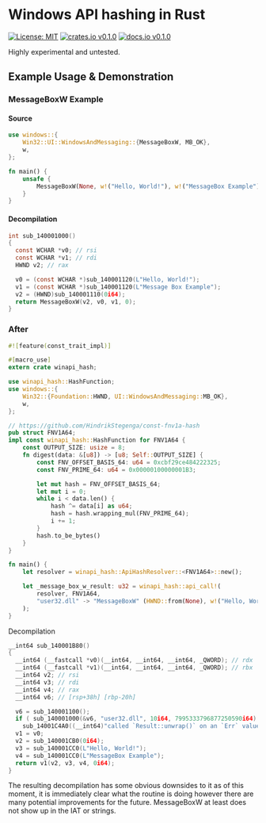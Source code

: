 # Windows API hashing in Rust

[![License: MIT](https://img.shields.io/badge/License-MIT-yellow.svg)](https://opensource.org/licenses/MIT)
[![crates.io v0.1.0](https://img.shields.io/crates/v/winapi-hash)](https://crates.io/crates/winapi-hash)
[![docs.io v0.1.0](https://img.shields.io/docsrs/winapi-hash)](https://docs.rs/crate/winapi-hash/)

Highly experimental and untested.

## Example Usage & Demonstration
### MessageBoxW Example
#### Source
```rust
use windows::{
    Win32::UI::WindowsAndMessaging::{MessageBoxW, MB_OK},
    w,
};

fn main() {
    unsafe {
        MessageBoxW(None, w!("Hello, World!"), w!("MessageBox Example"), MB_OK);
    }
}
```
#### Decompilation
```c
int sub_140001000()
{
  const WCHAR *v0; // rsi
  const WCHAR *v1; // rdi
  HWND v2; // rax

  v0 = (const WCHAR *)sub_140001120(L"Hello, World!");
  v1 = (const WCHAR *)sub_140001120(L"Message Box Example");
  v2 = (HWND)sub_140001110(0i64);
  return MessageBoxW(v2, v0, v1, 0);
}
```
### After
```rust
#![feature(const_trait_impl)]

#[macro_use]
extern crate winapi_hash;

use winapi_hash::HashFunction;
use windows::{
    Win32::{Foundation::HWND, UI::WindowsAndMessaging::MB_OK},
    w,
};

// https://github.com/HindrikStegenga/const-fnv1a-hash
pub struct FNV1A64;
impl const winapi_hash::HashFunction for FNV1A64 {
    const OUTPUT_SIZE: usize = 8;
    fn digest(data: &[u8]) -> [u8; Self::OUTPUT_SIZE] {
        const FNV_OFFSET_BASIS_64: u64 = 0xcbf29ce484222325;
        const FNV_PRIME_64: u64 = 0x00000100000001B3;

        let mut hash = FNV_OFFSET_BASIS_64;
        let mut i = 0;
        while i < data.len() {
            hash ^= data[i] as u64;
            hash = hash.wrapping_mul(FNV_PRIME_64);
            i += 1;
        }
        hash.to_be_bytes()
    }
}

fn main() {
    let resolver = winapi_hash::ApiHashResolver::<FNV1A64>::new();

    let _message_box_w_result: u32 = winapi_hash::api_call!(
        resolver, FNV1A64,
        "user32.dll" -> "MessageBoxW" (HWND::from(None), w!("Hello, World!"), w!("MessageBox Example"), MB_OK)
    );
}
```
Decompilation
```c
__int64 sub_140001B80()
{
  __int64 (__fastcall *v0)(__int64, __int64, __int64, _QWORD); // rdx
  __int64 (__fastcall *v1)(__int64, __int64, __int64, _QWORD); // rbx
  __int64 v2; // rsi
  __int64 v3; // rdi
  __int64 v4; // rax
  __int64 v6; // [rsp+38h] [rbp-20h]

  v6 = sub_140001100();
  if ( sub_140001000(&v6, "user32.dll", 10i64, 7995333796877250590i64) )
    sub_14001C4A0((__int64)"called `Result::unwrap()` on an `Err` value");
  v1 = v0;
  v2 = sub_140001CB0(0i64);
  v3 = sub_140001CC0(L"Hello, World!");
  v4 = sub_140001CC0(L"MessageBox Example");
  return v1(v2, v3, v4, 0i64);
}
```
The resulting decompilation has some obvious downsides to it as of this moment, it is immediately clear what the routine is doing however there are many potential improvements for the future. MessageBoxW at least does not show up in the IAT or strings.